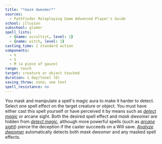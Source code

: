 ```yaml
---
title: "*mask dweomer*"
sources:
  - Pathfinder Roleplaying Game Advanced Player's Guide
school: illusion
subschool: glamer
spell_lists:
  - {name: occultist, level: 1}
  - {name: witch, level: 1}
casting_time: 1 standard action
components:
  - V
  - S
  - M (a piece of gauze)
range: touch
target: creature or object touched
duration: 1 day/level (D)
saving_throw: none; see text
spell_resistance: no
---
```


You mask and manipulate a spell's magic aura to make it harder to detect. Select one spell effect on the target creature or object. You must have either cast this spell yourself or have perceived it by means such as [*detect magic*](/spells/detect-magic/) or arcane sight. Both the desired spell effect and *mask dweomer* are hidden from [*detect magic*](/spells/detect-magic/), although more powerful spells (such as [*arcane sight*](/spells/arcane-sight/)) pierce the deception if the caster succeeds on a Will save. [*Analyze dweomer*](/spells/analyze-dweomer/) automatically detects both *mask dweomer* and any masked spell effects.

